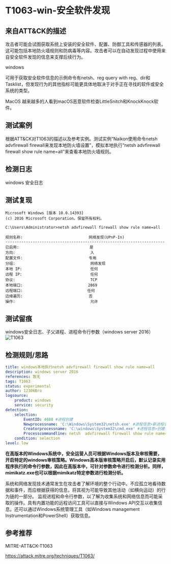 # T1063-win-安全软件发现

## 来自ATT&CK的描述

攻击者可能会试图获取系统上安装的安全软件、配置、防御工具和传感器的列表。这可能包括本地防火墙规则和防病毒等内容。攻击者可以在自动发现过程中使用来自安全软件发现的信息来支撑后续行为。

windows

可用于获取安全软件信息的示例命令有netsh、reg query with reg、dir和Tasklist，但发现行为的其他指标可能更具体地取决于对手正在寻找的软件或安全系统的类型。

MacOS
越来越多的人看到macOS恶意软件检查LittleSnitch和KnockKnock软件。

## 测试案例

根据ATT&CK对T1063的描述以及参考实例。测试实例“Naikon使用命令netsh advfirewall firewall来发现本地防火墙设置”，模拟本地执行“netsh advfirewall firewall show rule name=all”来查看本地防火墙规则。

## 检测日志

windows 安全日志

## 测试复现

```dos
Microsoft Windows [版本 10.0.14393]
(c) 2016 Microsoft Corporation。保留所有权利。

C:\Users\Administrator>netsh advfirewall firewall show rule name=all

规则名称:                             网络发现(UPnP-In)
----------------------------------------------------------------------
已启用:                               是
方向:                                 入
配置文件:                             专用
分组:                                 网络发现
本地 IP:                              任何
远程 IP:                              任何
协议:                                 TCP
本地端口:     　                      2869
远程端口: 　     　                   任何
边缘遍历:                             否
操作:                                 允许
```

## 测试留痕

windows安全日志、子父进程、进程命令行参数（windows server 2016）
![T1063](https://s2.ax1x.com/2019/11/24/MOYAoT.png)

## 检测规则/思路

```yml
title: windows本地执行netsh advfirewall firewall show rule name=all
description: windows server 2016
references: 暂无
tags: T1063
status: experimental
author: 12306Bro
logsource:
    product: windows
    service: security
detection:
    selection:
        EventID: 4688 #进程创建
        Newprocessname: 'C:\Windows\System32\netsh.exe' #进程信息>新进程名称
        Creatorprocessname: 'C:\windows\System32\cmd.exe' #进程信息>创建者进程名称
        Processcommandline: netsh  advfirewall firewall show rule name=all  #进程信息>进程命令行
    condition: selection
level: low
```

**在高版本的Windows系统中，安全运营人员可根据Windows版本及审核需要，开启特定的windows审核策略。Windows高本版审核策略开启后，默认记录实用程序执行的命令行参数，因此在高版本中，可针对参数命令进行检测分析。同样，mimikatz.exe也可以根据mimikatz特定参数进行检测分析。**

系统和网络发现技术通常发生在攻击者了解环境的整个行动中。不应孤立地看待数据和事件，而应根据获得的信息，将其视为可能导致其他活动（如横向运动）的行为链的一部分。
监视进程和命令行参数，以了解为收集系统和网络信息而可能采取的操作。具有内置功能的远程访问工具可以直接与Windows API交互以收集信息。还可以通过Windows系统管理工具（如Windows management Instrumentation和PowerShell）获取信息。

## 参考推荐

MITRE-ATT&CK-T1063

<https://attack.mitre.org/techniques/T1063/>
